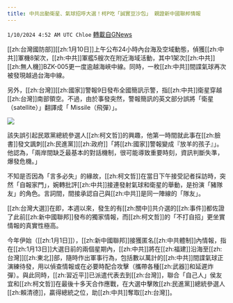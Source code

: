 ```yaml
---
title: 中共出動衛星、氣球招呼大選！柯P吃「誠實豆沙包」 親證新中國聯邦情報
---
```

`1/10/2024 4:52 AM UTC Chloe` [轉載自GNews](https://gnews.org/articles/2203314)



[[zh:台灣國防部]][[zh:1月10日]]上午公布24小時內台海及空域動態，偵獲[[zh:中共]]軍機8架次，[[zh:中共]]軍艦5艘次在附近海域活動，其中1架次[[zh:中共]][[zh:無人機]]BZK-005更一度逾越海峽中線。同時，一枚[[zh:中共]]間諜氣球再次被發現越過台海中線。  

另外，[[zh:台灣]][[zh:國家]]警報9日發布全國簡訊示警，指[[zh:中共]]衛星穿越[[zh:台灣]]南部領空。不過，由於事發突然，警報簡訊的英文部分誤將「衛星（satellite）」翻譯成「 Missile（飛彈）」。


![](ipfs://QmaxmMpVSdF6Yo3V9RkByWtZQLQg5UabQkJQuseo3RA2fY?.png)
  

該失誤引起民眾黨總統參選人[[zh:柯文哲]]的興趣，他第一時間就此事在[[zh:臉書]]發文諷刺[[zh:民進黨]][[zh:政府]]「將[[zh:國家]]警報變成『放羊的孩子』」。他認為，「兩岸間缺乏最基本的對話機制，很可能導致重要時刻，資訊判斷失準，爆發危機。」

  

不知是否因為「言多必失」的緣故，[[zh:柯文哲]]在當日下午接受記者採訪時，突然「自報家門」，婉轉批評[[zh:中共]]接連發射氣球和衛星的舉動，是扮演「豬隊友」的角色。言詞間，間接承認自己與[[zh:中共]]是同一陣線的「隊友」。

  

[[zh:台灣大選]]在即，本週以來，發生的有[[zh:關中]]共介選的[[zh:事件]]都佐證了此前[[zh:新中國聯邦]]發布的獨家情報，而[[zh:柯文哲]]的「不打自招」更坐實情報的真實性極高。

  

今年伊始（[[zh:1月1日]]），[[zh:新中國聯邦]]接獲匿名[[zh:中共體制]]內情報，指在[[zh:1月13日]]大選日前的兩個星期內，[[zh:中共]]將在[[zh:福建]]沿海至[[zh:台灣]][[zh:東北]]部，隨時作出軍事行為，包括數以萬計的[[zh:中共]]間諜氣球正演練待發，用以偵查情報或在必要時配合攻擊（攜帶各種[[zh:武器]]和延遲炸彈）。與此同時，[[zh:習近平]]已派遣代表去到[[zh:台灣]]，聯合「自己人」侯友宜和[[zh:柯文哲]]在最後十多天合作應戰，在大選中擊敗[[zh:民進黨]]總統參選人[[zh:賴清德]]，贏得總統之位，助[[zh:中共]]奪取[[zh:台灣]]。
